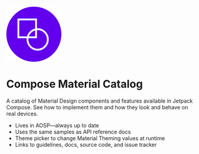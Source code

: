 ![Compose Material Catalog icon](icon.png)

# Compose Material Catalog

A catalog of Material Design components and features available in Jetpack Compose. See how to
implement them and how they look and behave on real devices.

* Lives in AOSP—always up to date
* Uses the same samples as API reference docs
* Theme picker to change Material Theming values at runtime
* Links to guidelines, docs, source code, and issue tracker